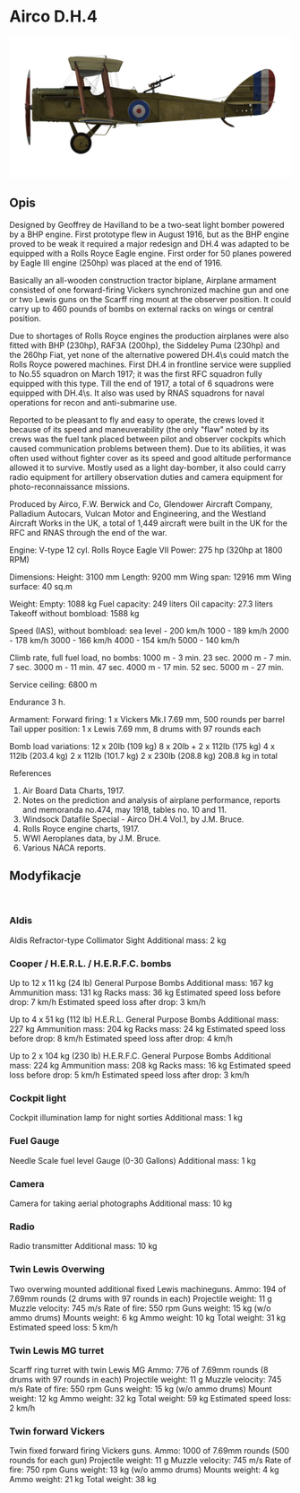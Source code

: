 ﻿# Airco D.H.4

![aircodh4](../images/aircodh4.png)

## Opis

Designed by Geoffrey de Havilland to be a two-seat light bomber powered by a BHP engine. First prototype flew in August 1916, but as the BHP engine proved to be weak it required a major redesign and DH.4 was adapted to be equipped with a Rolls Royce Eagle engine. First order for 50 planes powered by Eagle III engine (250hp) was placed at the end of 1916.

Basically an all-wooden construction tractor biplane, Airplane armament consisted of one forward-firing Vickers synchronized machine gun and one or two Lewis guns on the Scarff ring mount at the observer position. It could carry up to 460 pounds of bombs on external racks on wings or central position.

Due to shortages of Rolls Royce engines the production airplanes were also fitted with BHP (230hp), RAF3A (200hp), the Siddeley Puma (230hp) and the 260hp Fiat, yet none of the alternative powered DH.4\s could match the Rolls Royce powered machines. First DH.4 in frontline service were supplied to No.55 squadron on March 1917; it was the first RFC squadron fully equipped with this type. Till the end of 1917, a total of 6 squadrons were equipped with DH.4\s. It also was used by RNAS squadrons for naval operations for recon and anti-submarine use.

Reported to be pleasant to fly and easy to operate, the crews loved it because of its speed and maneuverability (the only "flaw" noted by its crews was the fuel tank placed between pilot and observer cockpits which caused communication problems between them). Due to its abilities, it was often used without fighter cover as its speed and good altitude performance allowed it to survive. Mostly used as a light day-bomber, it also could carry radio equipment for artillery observation duties and camera equipment for photo-reconnaissance missions.

Produced by Airco, F.W. Berwick and Co, Glendower Aircraft Company, Palladium Autocars, Vulcan Motor and Engineering, and the Westland Aircraft Works in the UK, a total of 1,449 aircraft were built in the UK for the RFC and RNAS through the end of the war.


Engine: V-type 12 cyl. Rolls Royce Eagle VII
Power: 275 hp (320hp at 1800 RPM)

Dimensions:
Height: 3100 mm
Length: 9200 mm
Wing span: 12916 mm
Wing surface: 40 sq.m

Weight:
Empty: 1088 kg
Fuel capacity: 249 liters
Oil capacity: 27.3 liters
Takeoff without bombload: 1588 kg

Speed (IAS), without bombload:
sea level - 200 km/h
1000 - 189 km/h
2000 - 178 km/h
3000 - 166 km/h
4000 - 154 km/h
5000 - 140 km/h

Climb rate, full fuel load, no bombs:
1000 m -  3 min. 23 sec.
2000 m -  7 min. 7 sec.
3000 m - 11 min. 47 sec.
4000 m - 17 min. 52 sec.
5000 m - 27 min.

Service ceiling: 6800 m

Endurance 3 h.

Armament:
Forward firing: 1 x Vickers Mk.I 7.69 mm, 500 rounds per barrel
Tail upper position: 1 x Lewis 7.69 mm, 8 drums with 97 rounds each

Bomb load variations:
12 x 20lb (109 kg)
8 x 20lb + 2 x 112lb (175 kg)
4 x 112lb (203.4 kg)
2 x 112lb (101.7 kg)
2 x 230lb (208.8 kg)
208.8 kg in total

References
1) Air Board Data Charts, 1917.
2) Notes on the prediction and analysis of airplane performance, reports and memoranda no.474, may 1918, tables no. 10 and 11.
3) Windsock Datafile Special - Airco DH.4 Vol.1, by J.M. Bruce.
4) Rolls Royce engine charts, 1917.
5) WWI Aeroplanes data, by J.M. Bruce.
6) Various NACA reports.

## Modyfikacje
﻿

### Aldis

Aldis Refractor-type Collimator Sight
Additional mass: 2 kg
﻿

### Cooper / H.E.R.L. / H.E.R.F.C. bombs

Up to 12 x 11 kg (24 lb) General Purpose Bombs
Additional mass: 167 kg
Ammunition mass: 131 kg
Racks mass: 36 kg
Estimated speed loss before drop: 7 km/h
Estimated speed loss after drop: 3 km/h

Up to 4 x 51 kg (112 lb) H.E.R.L. General Purpose Bombs
Additional mass: 227 kg
Ammunition mass: 204 kg
Racks mass: 24 kg
Estimated speed loss before drop: 8 km/h
Estimated speed loss after drop: 4 km/h

Up to 2 x 104 kg (230 lb) H.E.R.F.C. General Purpose Bombs
Additional mass: 224 kg
Ammunition mass: 208 kg
Racks mass: 16 kg
Estimated speed loss before drop: 5 km/h
Estimated speed loss after drop: 3 km/h﻿

### Cockpit light

Cockpit illumination lamp for night sorties
Additional mass: 1 kg
﻿

### Fuel Gauge

Needle Scale fuel level Gauge (0-30 Gallons)
Additional mass: 1 kg﻿

### Camera

Camera for taking aerial photographs
Additional mass: 10 kg
﻿

### Radio

Radio transmitter
Additional mass: 10 kg﻿

### Twin Lewis Overwing

Two overwing mounted additional fixed Lewis machineguns.
Ammo: 194 of 7.69mm rounds (2 drums with 97 rounds in each)
Projectile weight: 11 g
Muzzle velocity: 745 m/s
Rate of fire: 550 rpm
Guns weight: 15 kg (w/o ammo drums)
Mounts weight: 6 kg
Ammo weight: 10 kg
Total weight: 31 kg
Estimated speed loss: 5 km/h﻿

### Twin Lewis MG turret

Scarff ring turret with twin Lewis MG
Ammo: 776 of 7.69mm rounds (8 drums with 97 rounds in each)
Projectile weight: 11 g
Muzzle velocity: 745 m/s
Rate of fire: 550 rpm
Guns weight: 15 kg (w/o ammo drums)
Mount weight: 12 kg
Ammo weight: 32 kg
Total weight: 59 kg
Estimated speed loss: 2 km/h﻿

### Twin forward Vickers

Twin fixed forward firing Vickers guns.
Ammo: 1000 of 7.69mm rounds (500 rounds for each gun)
Projectile weight: 11 g
Muzzle velocity: 745 m/s
Rate of fire: 750 rpm
Guns weight: 13 kg (w/o ammo drums)
Mounts weight: 4 kg
Ammo weight: 21 kg
Total weight: 38 kg